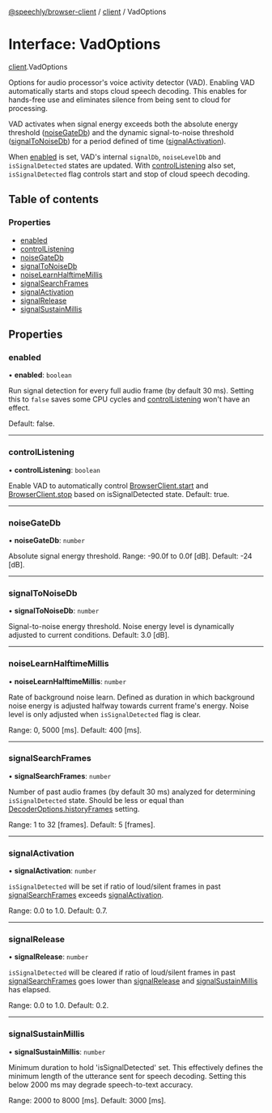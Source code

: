 [@speechly/browser-client](../README.md) / [client](../modules/client.md) / VadOptions

# Interface: VadOptions

[client](../modules/client.md).VadOptions

Options for audio processor's voice activity detector (VAD).
Enabling VAD automatically starts and stops cloud speech decoding. This enables for hands-free use and eliminates silence from being sent to cloud for processing.

VAD activates when signal energy exceeds both the absolute energy threshold ([noiseGateDb](client.VadOptions.md#noisegatedb)) and the dynamic signal-to-noise threshold ([signalToNoiseDb](client.VadOptions.md#signaltonoisedb)) for a period defined of time ([signalActivation](client.VadOptions.md#signalactivation)).

When [enabled](client.VadOptions.md#enabled) is set, VAD's internal `signalDb`, `noiseLevelDb` and `isSignalDetected` states are updated.
With [controlListening](client.VadOptions.md#controllistening) also set, `isSignalDetected` flag controls start and stop of cloud speech decoding.

## Table of contents

### Properties

- [enabled](client.VadOptions.md#enabled)
- [controlListening](client.VadOptions.md#controllistening)
- [noiseGateDb](client.VadOptions.md#noisegatedb)
- [signalToNoiseDb](client.VadOptions.md#signaltonoisedb)
- [noiseLearnHalftimeMillis](client.VadOptions.md#noiselearnhalftimemillis)
- [signalSearchFrames](client.VadOptions.md#signalsearchframes)
- [signalActivation](client.VadOptions.md#signalactivation)
- [signalRelease](client.VadOptions.md#signalrelease)
- [signalSustainMillis](client.VadOptions.md#signalsustainmillis)

## Properties

### enabled

• **enabled**: `boolean`

Run signal detection for every full audio frame (by default 30 ms).
Setting this to `false` saves some CPU cycles and [controlListening](client.VadOptions.md#controllistening) won't have an effect.

Default: false.

___

### controlListening

• **controlListening**: `boolean`

Enable VAD to automatically control [BrowserClient.start](../classes/client.BrowserClient.md#start) and [BrowserClient.stop](../classes/client.BrowserClient.md#stop) based on isSignalDetected state.
Default: true.

___

### noiseGateDb

• **noiseGateDb**: `number`

Absolute signal energy threshold.
Range: -90.0f to 0.0f [dB]. Default: -24 [dB].

___

### signalToNoiseDb

• **signalToNoiseDb**: `number`

Signal-to-noise energy threshold. Noise energy level is dynamically adjusted to current conditions.
Default: 3.0 [dB].

___

### noiseLearnHalftimeMillis

• **noiseLearnHalftimeMillis**: `number`

Rate of background noise learn. Defined as duration in which background noise energy is adjusted halfway towards current frame's energy.
Noise level is only adjusted when `isSignalDetected` flag is clear.

Range: 0, 5000 [ms]. Default: 400 [ms].

___

### signalSearchFrames

• **signalSearchFrames**: `number`

Number of past audio frames (by default 30 ms) analyzed for determining `isSignalDetected` state. Should be less or equal than [DecoderOptions.historyFrames](client.DecoderOptions.md#historyframes) setting.

Range: 1 to 32 [frames]. Default: 5 [frames].

___

### signalActivation

• **signalActivation**: `number`

`isSignalDetected` will be set if ratio of loud/silent frames in past [signalSearchFrames](client.VadOptions.md#signalsearchframes) exceeds [signalActivation](client.VadOptions.md#signalactivation).

Range: 0.0 to 1.0. Default: 0.7.

___

### signalRelease

• **signalRelease**: `number`

`isSignalDetected` will be cleared if ratio of loud/silent frames in past [signalSearchFrames](client.VadOptions.md#signalsearchframes) goes lower than [signalRelease](client.VadOptions.md#signalrelease) and [signalSustainMillis](client.VadOptions.md#signalsustainmillis) has elapsed.

Range: 0.0 to 1.0. Default: 0.2.

___

### signalSustainMillis

• **signalSustainMillis**: `number`

Minimum duration to hold 'isSignalDetected' set. This effectively defines the minimum length of the utterance sent for speech decoding. Setting this below 2000 ms may degrade speech-to-text accuracy.

Range: 2000 to 8000 [ms]. Default: 3000 [ms].
